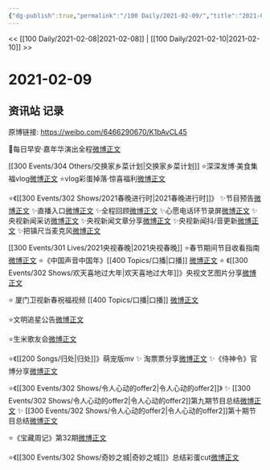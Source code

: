 ```yaml
---
{"dg-publish":true,"permalink":"/100 Daily/2021-02-09/","title":"2021-02-09","created":"2023-04-09T10:33:07.778+08:00","updated":"2023-04-09T13:50:33.769+08:00"}
---
```



<< [[100 Daily/2021-02-08\|2021-02-08]] | [[100 Daily/2021-02-10\|2021-02-10]] >>

# 2021-02-09

## 资讯站 记录

原博链接: https://weibo.com/6466290670/K1bAvCL45

🌄每日早安·嘉年华演出全程[微博正文](https://m.weibo.cn/6466290670/4602597560032852)

[[300 Events/304 Others/交换家乡菜计划\|交换家乡菜计划]]
⭐深深发博·美食集福vlog[微博正文](https://m.weibo.cn/6466290670/4602617173118632)
⭐vlog彩蛋掉落·惊喜福利[微博正文](https://m.weibo.cn/6466290670/4602694218294662)

⭐《[[300 Events/302 Shows/2021春晚进行时\|2021春晚进行时]]》
✨节目预告[微博正文](https://m.weibo.cn/6466290670/4602688627540743)
✨直播入口[微博正文](https://m.weibo.cn/6466290670/4602778921737947)
✨全程回顾[微博正文](https://m.weibo.cn/6466290670/4602799670691185)
✨心愿电话环节录屏[微博正文](https://m.weibo.cn/6466290670/4602801160200892)
✨央视新闻采访[微博正文](https://m.weibo.cn/6466290670/4602776828785269)
✨央视新闻文章分享[微博正文](https://m.weibo.cn/6466290670/4602767447162974)
✨央视新闻抖/音更新[微博正文](https://m.weibo.cn/6466290670/4602753403591600)
✨把镇尺当麦克风[微博正文](https://m.weibo.cn/6466290670/4602832810417157)

[[300 Events/301 Lives/2021央视春晚\|2021央视春晚]]
⭐春节期间节目收看指南[微博正文](https://m.weibo.cn/6466290670/4602780876802769)
⭐《中国声音中国年》[[400 Topics/口播\|口播]] [微博正文](https://m.weibo.cn/6466290670/4602773457082432)
⭐ 《[[300 Events/302 Shows/欢天喜地过大年\|欢天喜地过大年]]》央视文艺图片分享[微博正文](https://m.weibo.cn/6466290670/4602795649674213)

⭐ 厦门卫视新春祝福视频 [[400 Topics/口播\|口播]] [微博正文](https://m.weibo.cn/6466290670/4602742842858479)

⭐文明追星公告[微博正文](https://m.weibo.cn/6466290670/4602646041729244)

⭐生米歌友会[微博正文](https://m.weibo.cn/6466290670/4602650396465107)

⭐《[[200 Songs/归处\|归处]]》萌宠版mv
✨ 淘票票分享[微博正文](https://m.weibo.cn/6466290670/4602652724038558)
✨《侍神令》官博分享[微博正文](https://m.weibo.cn/6466290670/4602658738675315)

⭐《[[300 Events/302 Shows/令人心动的offer2\|令人心动的offer2]]》
✨ [[300 Events/302 Shows/令人心动的offer2\|令人心动的offer2]]第九期节目总结[微博正文](https://m.weibo.cn/6466290670/4602641785821119)
✨ [[300 Events/302 Shows/令人心动的offer2\|令人心动的offer2]]第十期节目总结[微博正文](https://m.weibo.cn/6466290670/4602644419062441)

⭐《宝藏周记》第32期[微博正文](https://m.weibo.cn/6466290670/4602823008066674)

⭐《[[300 Events/302 Shows/奇妙之城\|奇妙之城]]》总结彩蛋cut[微博正文](https://m.weibo.cn/6466290670/4602817816300146)
